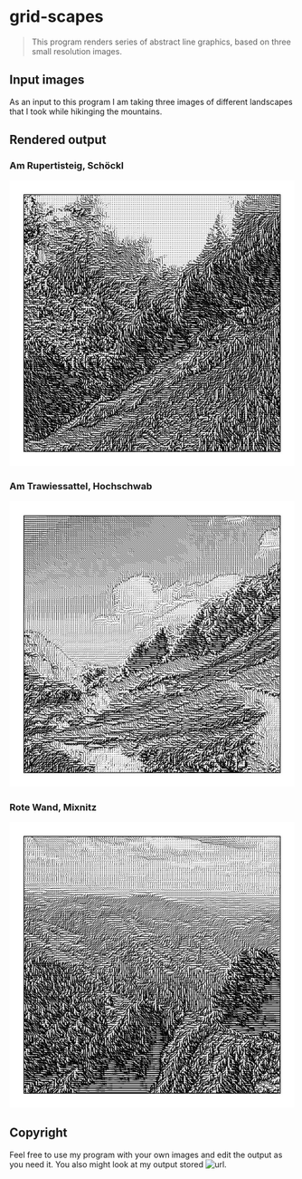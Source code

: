 # grid-scapes
>This program renders series of abstract line graphics, based on three small resolution images. 

## Input images
As an input to this program I am taking three images of different landscapes that I took while hikinging the mountains. 

## Rendered output

### Am Rupertisteig, Schöckl 
![schoeckl](gridScapes/out/schoeckl/schoeckl.jpg)

### Am Trawiessattel, Hochschwab 
![hochschwab](gridScapes/out/hochschwab/hochschwab.jpg)

### Rote Wand, Mixnitz 
![schoeckl](gridScapes/out/rotewand/rotewand.jpg)

## Copyright
Feel free to use my program with your own images and edit the output as you need it. You also might look at my output stored ![url](https://github.com/matthias-jaeger-net/grid-scapes/tree/master/gridScapes/out). 
